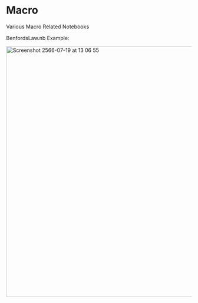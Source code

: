 # Macro
Various Macro Related Notebooks

BenfordsLaw.nb Example:

<img width="680" alt="Screenshot 2566-07-19 at 13 06 55" src="https://github.com/ssdrf/Macro/assets/138875022/683c318f-42d9-4012-a41f-8c0364f028d6"> 
